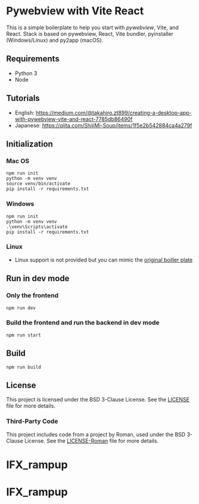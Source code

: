 # Pywebview with Vite React

This is a  simple boilerplate to help you start with _pywebview_, Vite, and React.
Stack is based on pywebview, React, Vite bundler, pyinstaller (Windows/Linux) and py2app (macOS).

## Requirements
- Python 3
- Node

## Tutorials

- English: https://medium.com/@takahiro.zt899/creating-a-desktop-app-with-pywebview-vite-and-react-7785db86490f
- Japanese: https://qiita.com/ShijiMi-Soup/items/1f5e2b542884ca4a279f

## Initialization

### Mac OS

```shell
npm run init
python -m venv venv
source venv/bin/activate
pip install -r requirements.txt
```

### Windows

```shell
npm run init
python -m venv venv
.\venv\Scripts\activate
pip install -r requirements.txt
```

### Linux

- Linux support is not provided but you can mimic the [original boiller plate](https://github.com/r0x0r/pywebview-react-boilerplate)

## Run in dev mode

### Only the frontend

```shell
npm run dev
```

### Build the frontend and run the backend in dev mode

```shell
npm run start
```

## Build

```shell
npm run build
```

## License

This project is licensed under the BSD 3-Clause License. See the [LICENSE](./LICENSE) file for more details.

### Third-Party Code

This project includes code from a project by Roman, used under the BSD 3-Clause License. See the [LICENSE-Roman](./LICENSE-Roman) file for more details.
# IFX_rampup
# IFX_rampup
